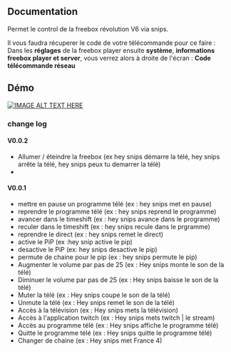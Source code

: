 ## Documentation

Permet le control de la freebox révolution V6 via snips.

Il vous faudra récuperer le code de votre télécommande pour ce faire :
Dans les **réglages** de la freebox player ensuite **système**, **informations freebox player et server**, vous verrez alors à droite de l'écran : **Code télécommande réseau**

## Démo

[![IMAGE ALT TEXT HERE](http://img.youtube.com/vi/ntSlGBUQ0c0/0.jpg)](https://youtu.be/ntSlGBUQ0c0)

### change log

#### V0.0.2

-   Allumer / éteindre la freebox (ex hey snips démarre la télé, hey snips arrête la télé, hey snips peux tu demarrer la télé)
-

#### V0.0.1
-   mettre en pause un programme télé (ex : hey snips met en pause)
-   reprendre le programme télé (ex : hey snips reprend le programme)
-   avancer dans le timeshift (ex : hey snips avance dans le programme)
-   reculer dans le timeshift (ex : hey snips recule dans le prgramme)
-   reprendre le direct (ex : hey snips remet le direct)
-   active le PiP (ex :hey snip active le pip)
-   desactive le PiP (ex: hey snips desactive le pip)
-   permute de chaine pour le pip (ex : hey snips permute le pip)
-   Augmenter le volume par pas de 25 (ex : Hey snips monte le son de la télé)
-   Diminuer le volume par pas de 25 (ex : Hey snips baisse le son de la télé)
-   Muter la télé (ex : Hey snips coupe le son de la télé)
-   Unmute la télé (ex : Hey snips remet le son de la télé)
-   Accès à la télévision (ex : Hey snips mets la télévision)
-   Accès à l'application twitch (ex : Hey snips mets twitch | le stream)
-   Accès au programme télé (ex : Hey snips affiche le programme télé)
-   Quitte le programme télé (ex : Hey snips quitte le programme télé)
-   Changer de chaine (ex : Hey snips met France 4)
